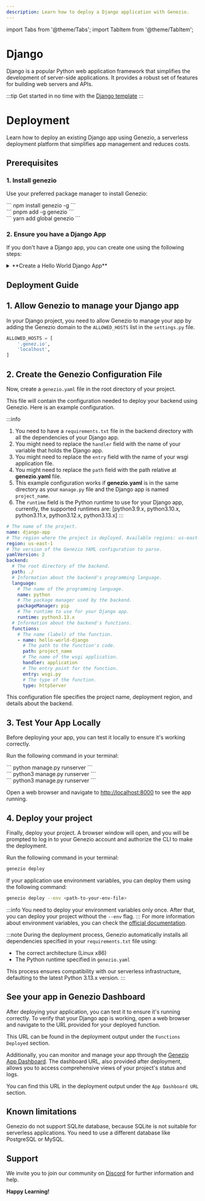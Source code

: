 ```yaml
---
description: Learn how to deploy a Django application with Genezio.
---
```


import Tabs from '@theme/Tabs';
import TabItem from '@theme/TabItem';

# Django

<head>
    <title>Django | Genezio Documentation</title>
</head>

Django is a popular Python web application framework that simplifies the development of server-side applications. It
provides a robust set of features for building web servers and APIs.

:::tip
Get started in no time with the [Django template](https://app.genez.io/start/deploy?repository=https://github.com/Genez-io/django-getting-started)
:::

# Deployment

Learn how to deploy an existing Django app using Genezio, a serverless deployment platform that simplifies app
management
and reduces costs.

## Prerequisites

### 1. Install genezio

Use your preferred package manager to install Genezio:

<Tabs>
  <TabItem className="tab-item" value="npm" label="npm">
<div id="step1-install-npm">
  ```
  npm install genezio -g
  ```
  </div>
  </TabItem>
  <TabItem className="tab-item" value="pnpm" label="pnpm">
  <div id="step1-install-pnpm">
  ```
  pnpm add -g genezio
  ```
  </div>
  </TabItem>
  <TabItem  className="tab-item" value="yarn" label="yarn">
  <div id="step1-install-yarn">
  ```
  yarn add global genezio
  ```
  </div>
  </TabItem>
</Tabs>

### 2. Ensure you have a Django App

If you don't have a Django app, you can create one using the following steps:

<details>
  <summary>**Create a Hello World Django App**</summary>

<h3>1. Initialize a new Python Project</h3>

Run the following command to initialize a new Python project in an empty directory:

```bash
mkdir django-app
cd django-app
```

<h3>2. Create Environment Setup</h3>

Create a new virtual environment in the root directory of your project:

<Tabs>
    <TabItem className="tab-item" value="windows" label="Windows">
    <div id="windows">
    ```
    python -m venv venv
    ```
    </div>
    </TabItem>
    <TabItem className="tab-item" value="linux" label="Linux">
    <div id="linux">
    ```
    python3 -m venv venv
    ```
    </div>
    </TabItem>
  <TabItem className="tab-item" value="macos" label="Mac">
    <div id="macos">
    ```
    python3 -m venv venv
    ```
    </div>
    </TabItem>
</Tabs>

<h3>3. Activate the Virtual Environment</h3>

Next, you need to activate the virtual environment:

<Tabs>
    <TabItem className="tab-item" value="windows" label="Windows">
    <div id="windows">
    ```
    .\venv\Scripts\activate
    ```
    </div>
    </TabItem>
    <TabItem className="tab-item" value="linux" label="Linux">
    <div id="linux">
    ```
    source venv/bin/activate
    ```
    </div>
    </TabItem>
  <TabItem className="tab-item" value="macos" label="Mac">
    <div id="macos">
    ```
    source venv/bin/activate
    ```
    </div>
    </TabItem>
</Tabs>

<h3>4. Install Django</h3>

Next, install the Django package:

```bash
pip3 install Django
pip3 freeze > requirements.txt
```

<h3>5. Create a Django Project</h3>

Run the following command to create a new Django project:

```bash
django-admin startproject project_name .
```

<h3>6. Create a New Django App</h3>

<Tabs>
<TabItem className="tab-item" value="windows" label="Windows">
<div id="windows">
```
python manage.py startapp app_name
```
</div>
</TabItem>
<TabItem className="tab-item" value="linux" label="Linux">
<div id="linux">
```
python3 manage.py startapp app_name
```
</div>
</TabItem>
<TabItem className="tab-item" value="macos" label="Mac">
<div id="macos">
```
python3 manage.py startapp app_name
```
</div>
</TabItem>
</Tabs>

<h3>7. Update your urls.py</h3>

Update the `urls.py` file in the project_name directory to include the app_name:

```python title="urls.py"
from django.contrib import admin
from django.urls import include, path

urlpatterns = [
    path('admin/', admin.site.urls),
    path('', include('app_name.urls')),
]
```

<h3>8. Create a View</h3>

Create a new file named `views.py` in the app_name directory and add the following code:

```python title="views.py"
from django.shortcuts import render
from django.http import HttpResponse

def index(request):
    return HttpResponse("Hello, World!")
```

<h3>9. Create a URL Configuration</h3>

Create a new file named `urls.py` in the app_name directory and add the following code:

```python title="urls.py"
from django.urls import path
from .views import index

urlpatterns = [
    path('', index, name='index'),
]
```

<h3>10. Run the Server</h3>

Run the following command to start the Django server:

<Tabs>
    <TabItem className="tab-item" value="windows" label="Windows">
    <div id="windows">
    ```
    python manage.py runserver
    ```
    </div>
    </TabItem>
    <TabItem className="tab-item" value="linux" label="Linux">
    <div id="linux">
    ```
    python3 manage.py runserver
    ```
    </div>
    </TabItem>
  <TabItem className="tab-item" value="macos" label="Mac">
    <div id="macos">
    ```
    python3 manage.py runserver
    ```
    </div>
    </TabItem>
</Tabs>

Open a web browser and navigate to [http://localhost:8000](http://localhost:8000) to see the app running.

</details>

## Deployment Guide

## 1. Allow Genezio to manage your Django app

In your Django project, you need to allow Genezio to manage your app by adding the Genezio domain to the `ALLOWED_HOSTS` list in the `settings.py` file.

```python title="settings.py"
ALLOWED_HOSTS = [
    '.genez.io',
    'localhost',
]
```

## 2. Create the Genezio Configuration File

Now, create a `genezio.yaml` file in the root directory of your project.

This file will contain the configuration needed to deploy your backend using Genezio. Here is an example configuration.

:::info

1. You need to have a `requirements.txt` file in the backend directory with all the dependencies of your Django app.
2. You might need to replace the `handler` field with the name of your variable that holds the Django app.
3. You might need to replace the `entry` field with the name of your wsgi application file.
4. You might need to replace the `path` field with the path relative at **genezio.yaml** file.
5. This example configuration works if **genezio.yaml** is in the same directory as your `manage.py` file and the Django app is named `project_name`.
6. The `runtime` field is the Python runtime to use for your Django app, currently, the supported runtimes are: [python3.9.x, python3.10.x, python3.11.x, python3.12.x, python3.13.x]
   :::

```yaml title="genezio.yaml"
# The name of the project.
name: django-app
# The region where the project is deployed. Available regions: us-east-1, eu-central-1, eu-west-1
region: us-east-1
# The version of the Genezio YAML configuration to parse.
yamlVersion: 2
backend:
  # The root directory of the backend.
  path: ./
  # Information about the backend's programming language.
  language:
    # The name of the programming language.
    name: python
    # The package manager used by the backend.
    packageManager: pip
    # The runtime to use for your Django app.
    runtime: python3.13.x
  # Information about the backend's functions.
  functions:
    # The name (label) of the function.
    - name: hello-world-django
      # The path to the function's code.
      path: project_name
      # The name of the wsgi application.
      handler: application
      # The entry point for the function.
      entry: wsgi.py
      # The type of the function.
      type: httpServer
```

This configuration file specifies the project name, deployment region, and details about the backend.

## 3. Test Your App Locally

Before deploying your app, you can test it locally to ensure it's working correctly.

Run the following command in your terminal:

<Tabs>
    <TabItem className="tab-item" value="windows" label="Windows">
    <div id="windows">
    ```
    python manage.py runserver
    ```
    </div>
    </TabItem>
    <TabItem className="tab-item" value="linux" label="Linux">
    <div id="linux">
    ```
    python3 manage.py runserver
    ```
    </div>
    </TabItem>
  <TabItem className="tab-item" value="macos" label="Mac">
    <div id="macos">
    ```
    python3 manage.py runserver
    ```
    </div>
    </TabItem>
</Tabs>

Open a web browser and navigate to [http://localhost:8000](http://localhost:8000) to see the app running.

## 4. Deploy your project

Finally, deploy your project. A browser window will open, and you will be prompted to log in to your Genezio account and
authorize the CLI to make the deployment.

Run the following command in your terminal:

```bash
genezio deploy
```

If your application use environment variables, you can deploy them using the following command:

```bash
genezio deploy --env <path-to-your-env-file>
```

:::info
You need to deploy your environment variables only once.
After that, you can deploy your project without the `--env` flag.
:::
For more information about environment variables, you can check
the [official documentation](/docs/project-structure/backend-environment-variables.md).

:::note
During the deployment process, Genezio automatically installs all dependencies specified in your `requirements.txt` file using:
- The correct architecture (Linux x86)
- The Python runtime specified in `genezio.yaml`

This process ensures compatibility with our serverless infrastructure, defaulting to the latest Python 3.13.x version.
:::

## See your app in Genezio Dashboard

After deploying your application, you can test it to ensure it's running correctly. To verify that your Django app is
working, open a web browser and navigate to the URL provided for your deployed function.

This URL can be found in the deployment output under the `Functions Deployed` section.

Additionally, you can monitor and manage your app through the [Genezio App Dashboard](https://app.genez.io/dashboard).
The dashboard URL, also provided after deployment, allows you to access comprehensive views of your project's status and
logs.

You can find this URL in the deployment output under the `App Dashboard URL` section.

## Known limitations

Genezio do not support SQLite database, because SQLite is not suitable for serverless applications. You need to use a different database like PostgreSQL or MySQL.

## Support <a href="#support" id="support"></a>

We invite you to join our community on [Discord](https://discord.gg/uc9H5YKjXv) for further information and help.

**Happy Learning!**
